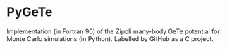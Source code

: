 # PyGeTe
Implementation (in Fortran 90) of the Zipoli many-body GeTe potential for Monte Carlo simulations (in Python). Labelled by GitHub as a C project.
